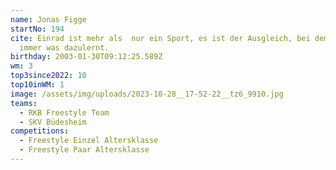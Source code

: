 ```yaml
---
name: Jonas Figge
startNo: 194
cite: Einrad ist mehr als  nur ein Sport, es ist der Ausgleich, bei dem man
  immer was dazulernt.
birthday: 2003-01-30T09:12:25.589Z
wm: 3
top3since2022: 10
top10inWM: 1
image: /assets/img/uploads/2023-10-28__17-52-22__tz6_9910.jpg
teams:
  - RKB Freestyle Team
  - SKV Büdesheim
competitions:
  - Freestyle Einzel Altersklasse
  - Freestyle Paar Altersklasse
---
```

